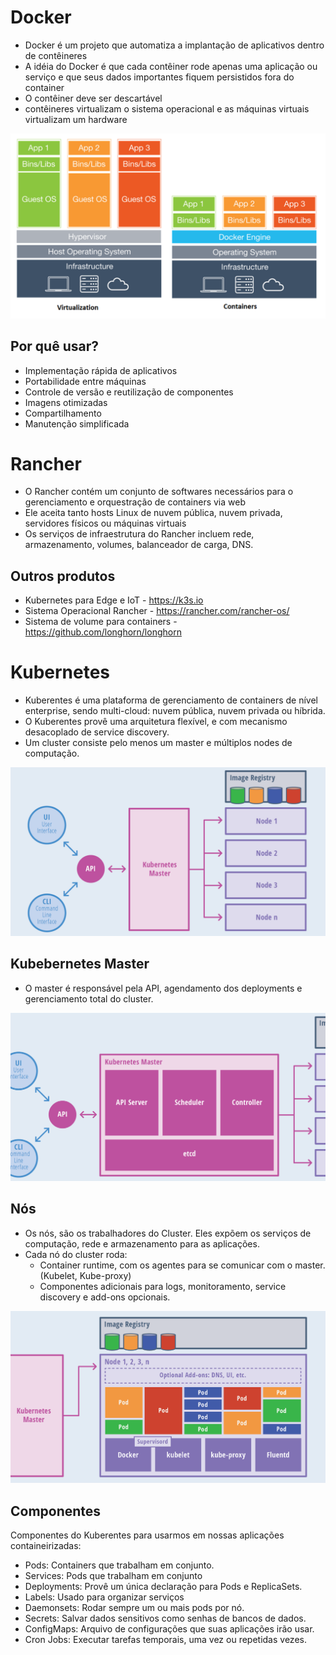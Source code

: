 # Docker

- Docker é um projeto que automatiza a implantação de aplicativos dentro de contêineres
- A idéia do Docker é que cada contêiner rode apenas uma aplicação ou serviço e que seus dados importantes fiquem persistidos fora do container
- O contêiner deve ser descartável
-  contêineres virtualizam o sistema operacional e as máquinas virtuais virtualizam um hardware

![Virtualização X Containers](image.png)

## Por quê usar?

- Implementação rápida de aplicativos
- Portabilidade entre máquinas
- Controle de versão e reutilização de componentes
- Imagens otimizadas
- Compartilhamento
- Manutenção simplificada

# Rancher

- O Rancher contém um conjunto de softwares necessários para o gerenciamento e orquestração de containers via web
- Ele aceita tanto hosts Linux de nuvem pública, nuvem privada, servidores físicos ou máquinas virtuais
- Os serviços de infraestrutura do Rancher incluem rede, armazenamento, volumes, balanceador de carga, DNS.

## Outros produtos

- Kubernetes para Edge e IoT - https://k3s.io 
- Sistema Operacional Rancher - https://rancher.com/rancher-os/ 
- Sistema de volume para containers - https://github.com/longhorn/longhorn

# Kubernetes

- Kuberentes é uma plataforma de gerenciamento de containers de nível enterprise, sendo multi-cloud: nuvem pública, nuvem privada ou híbrida.
- O Kuberentes provê uma arquitetura flexível, e com mecanismo desacoplado de service discovery. 
- Um cluster consiste pelo menos um master e múltiplos nodes de computação.

![alt text](image-1.png)

## Kubebernetes Master

- O master é responsável pela  API, agendamento dos deployments e gerenciamento total do cluster.

![alt text](image-2.png)

## Nós

- Os nós, são os trabalhadores do Cluster. Eles expõem os serviços de computação, rede e armazenamento para as aplicações. 
- Cada nó do cluster roda:
    - Container runtime, com os agentes para se comunicar com o master. (Kubelet, Kube-proxy) 
    - Componentes adicionais para logs, monitoramento, service discovery e add-ons opcionais. 

![alt text](image-3.png)
    
## Componentes

Componentes do Kuberentes para usarmos em nossas aplicações containeirizadas:

- Pods: Containers que trabalham em conjunto.
- Services: Pods que trabalham em conjunto
- Deployments: Provê um única declaração para Pods e ReplicaSets. 
- Labels: Usado para organizar serviços 
- Daemonsets: Rodar sempre um ou mais pods por nó. 
- Secrets: Salvar dados sensitivos como senhas de bancos de dados.
- ConfigMaps: Arquivo de configurações que suas aplicações irão usar.
- Cron Jobs: Executar tarefas temporais, uma vez ou repetidas vezes.